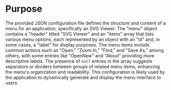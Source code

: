 # Purpose
The provided JSON configuration file defines the structure and content of a menu for an application, specifically an SVG Viewer. The "menu" object contains a "header" titled "SVG Viewer" and an "items" array that lists various menu options, each represented by an object with an "id" and, in some cases, a "label" for display purposes. The menu items include common actions such as "Open," "Zoom In," "Find," and "Save As," among others, with some entries like "OpenNew" and "About" providing more descriptive labels. The presence of `null` entries in the array suggests separators or dividers between groups of related menu items, enhancing the menu's organization and readability. This configuration is likely used by the application to dynamically generate and display the menu interface to users.
